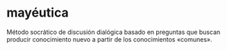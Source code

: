 # mayéutica

Método socrático de discusión dialógica basado en preguntas que buscan producir conocimiento nuevo a partir de los conocimientos «comunes».
